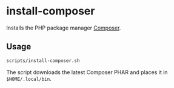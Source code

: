 # install-composer

Installs the PHP package manager [Composer](https://getcomposer.org/).

## Usage

```bash
scripts/install-composer.sh
```

The script downloads the latest Composer PHAR and places it in `$HOME/.local/bin`.
